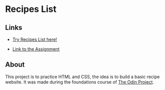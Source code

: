 # Recipes List

## Links
- [Try Recipes List here!](https://bardo172.github.io/odin-recipes/)

- [Link to the Assignment](https://www.theodinproject.com/lessons/foundations-recipes)

## About
This project is to practice HTML and CSS, the idea is to build a basic recipe website.
It was made during the foundations course of [The Odin Project](https://www.theodinproject.com).


